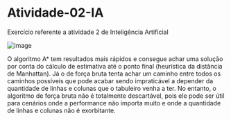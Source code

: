 # Atividade-02-IA
Exercício referente a atividade 2 de Inteligência Artificial

![image](https://github.com/user-attachments/assets/cf3cad25-e6e4-4bdd-bbbb-6aae1dab061c)

O algoritmo A* tem resultados mais rápidos e consegue achar uma solução por conta do cálculo de estimativa até o ponto final (heurística da distância de Manhattan). Já o de força bruta tenta achar um caminho entre todos os caminhos possíveis que pode acabar sendo impraticável a depender da quantidade de linhas e colunas que o tabuleiro venha a ter. No entanto, o algoritmo de força bruta não é totalmente descartável, pois ele pode ser útil para cenários onde a performance não importa muito e onde a quantidade de linhas e colunas não é exorbitante.
